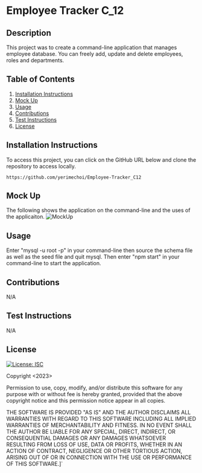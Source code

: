 # Employee Tracker C_12
  
## Description
This project was to create a command-line application that manages employee database. You can freely add, update and delete employees, roles and departments.

## Table of Contents
 1. [ Installation Instructions ](#installationInstructions)
 2. [ Mock Up ](#mockUp)
 3. [ Usage ](#usage)
 4. [ Contributions ](#contributions)
 5. [ Test Instructions ](#testInstructions)
 6. [ License ](#license)

  <a name="installationInstructions"></a>
  ## Installation Instructions
  To access this project, you can click on the GitHub URL below and clone the repository to access locally.

    https://github.com/yerimechoi/Employee-Tracker_C12

  <a name="mockUp"></a>
  ## Mock Up
  The following shows the application on the command-line and the uses of the applicaiton. 
  ![MockUp](./Assets/Challenge_12.gif)

  <a name="usage"></a>
  ## Usage
  Enter "mysql -u root -p" in your command-line then source the schema file as well as the seed file and quit mysql. Then enter "npm start" in your command-line to start the application.

  <a name="contributions"></a>
  ## Contributions
  N/A

  <a name="testInstructions"></a>
  ## Test Instructions
  N/A

  <a name="license"></a>
  ## License
  [![License: ISC](https://img.shields.io/badge/License-ISC-blue.svg)](https://opensource.org/licenses/ISC)

  Copyright <2023> <yerimechoi>
  
  Permission to use, copy, modify, and/or distribute this software for any purpose with or without fee is hereby granted, provided that the above copyright notice and this permission notice appear in all copies.
  
  THE SOFTWARE IS PROVIDED "AS IS" AND THE AUTHOR DISCLAIMS ALL WARRANTIES WITH REGARD TO THIS SOFTWARE INCLUDING ALL IMPLIED WARRANTIES OF MERCHANTABILITY AND FITNESS. IN NO EVENT SHALL THE AUTHOR BE LIABLE FOR ANY SPECIAL, DIRECT, INDIRECT, OR CONSEQUENTIAL DAMAGES OR ANY DAMAGES WHATSOEVER RESULTING FROM LOSS OF USE, DATA OR PROFITS, WHETHER IN AN ACTION OF CONTRACT, NEGLIGENCE OR OTHER TORTIOUS ACTION, ARISING OUT OF OR IN CONNECTION WITH THE USE OR PERFORMANCE OF THIS SOFTWARE.]`

